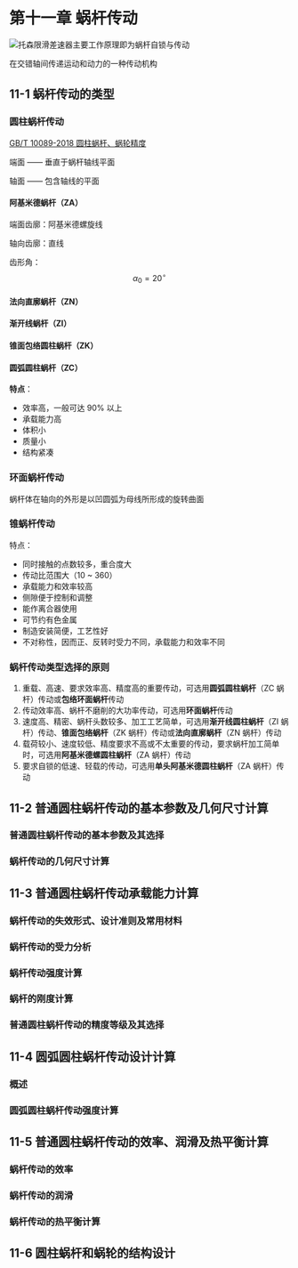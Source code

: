 # 第十一章 蜗杆传动

![托森限滑差速器主要工作原理即为蜗杆自锁与传动](https://oss.muzing.top/image/domm_Torsen_V3.1.jpg)

在交错轴间传递运动和动力的一种传动机构

## 11-1 蜗杆传动的类型

### 圆柱蜗杆传动

[GB/T 10089-2018 圆柱蜗杆、蜗轮精度](https://oss.muzing.top/documents/GBT-10089-2018.pdf)

端面 —— 垂直于蜗杆轴线平面

轴面 —— 包含轴线的平面

#### 阿基米德蜗杆（ZA）

端面齿廓：阿基米德螺旋线

轴向齿廓：直线

齿形角：$$\alpha_0 = 20^\circ$$

#### 法向直廓蜗杆（ZN）

#### 渐开线蜗杆（ZI）

#### 锥面包络圆柱蜗杆（ZK）

#### 圆弧圆柱蜗杆（ZC）

**特点**：

- 效率高，一般可达 90% 以上
- 承载能力高
- 体积小
- 质量小
- 结构紧凑

### 环面蜗杆传动

蜗杆体在轴向的外形是以凹圆弧为母线所形成的旋转曲面

### 锥蜗杆传动

特点：

- 同时接触的点数较多，重合度大
- 传动比范围大（10 ~ 360）
- 承载能力和效率较高
- 侧隙便于控制和调整
- 能作离合器使用
- 可节约有色金属
- 制造安装简便，工艺性好
- 不对称性，因而正、反转时受力不同，承载能力和效率不同

### 蜗杆传动类型选择的原则

1. 重载、高速、要求效率高、精度高的重要传动，可选用**圆弧圆柱蜗杆**（ZC 蜗杆）传动或**包络环面蜗杆**传动
2. 传动效率高、蜗杆不磨削的大功率传动，可选用**环面蜗杆**传动
3. 速度高、精密、蜗杆头数较多、加工工艺简单，可选用**渐开线圆柱蜗杆**（ZI 蜗杆）传动、**锥面包络蜗杆**（ZK 蜗杆）传动或**法向直廓蜗杆**（ZN 蜗杆）传动
4. 载荷较小、速度较低、精度要求不高或不太重要的传动，要求蜗杆加工简单时，可选用**阿基米德螺圆柱蜗杆**（ZA 蜗杆）传动
5. 要求自锁的低速、轻载的传动，可选用**单头阿基米德圆柱蜗杆**（ZA 蜗杆）传动

## 11-2 普通圆柱蜗杆传动的基本参数及几何尺寸计算

### 普通圆柱蜗杆传动的基本参数及其选择

### 蜗杆传动的几何尺寸计算

## 11-3 普通圆柱蜗杆传动承载能力计算

### 蜗杆传动的失效形式、设计准则及常用材料

### 蜗杆传动的受力分析

### 蜗杆传动强度计算

### 蜗杆的刚度计算

### 普通圆柱蜗杆传动的精度等级及其选择

## 11-4 圆弧圆柱蜗杆传动设计计算

### 概述

### 圆弧圆柱蜗杆传动强度计算

## 11-5 普通圆柱蜗杆传动的效率、润滑及热平衡计算

### 蜗杆传动的效率

### 蜗杆传动的润滑

### 蜗杆传动的热平衡计算

## 11-6 圆柱蜗杆和蜗轮的结构设计
